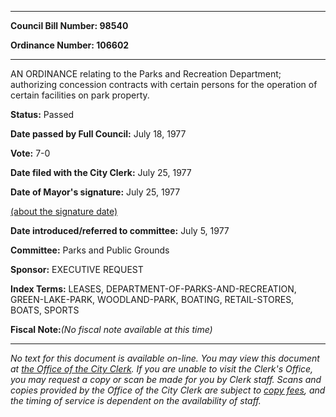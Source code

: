 

********

**Council Bill Number: 98540**
   
**Ordinance Number: 106602**
********

 AN ORDINANCE relating to the Parks and Recreation Department; authorizing concession contracts with certain persons for the operation of certain facilities on park property.

**Status:** Passed
   
**Date passed by Full Council:** July 18, 1977
   
**Vote:** 7-0
   
**Date filed with the City Clerk:** July 25, 1977
   
**Date of Mayor's signature:** July 25, 1977
   
[(about the signature date)](/~public/approvaldate.htm)
   
   
   
**Date introduced/referred to committee:** July 5, 1977
   
**Committee:** Parks and Public Grounds
   
**Sponsor:** EXECUTIVE REQUEST
   
   
**Index Terms:** LEASES, DEPARTMENT-OF-PARKS-AND-RECREATION, GREEN-LAKE-PARK, WOODLAND-PARK, BOATING, RETAIL-STORES, BOATS, SPORTS

**Fiscal Note:**_(No fiscal note available at this time)_
********

_No text for this document is available on-line. You may view this document at [the Office of the City Clerk](http://www.seattle.gov/leg/clerk/contactUs.htm). If you are unable to visit the Clerk's Office, you may request a copy or scan be made for you by Clerk staff. Scans and copies provided by the Office of the City Clerk are subject to [copy fees](http://clerk.seattle.gov/~public/clerkfees.htm), and the timing of service is dependent on the availability of staff._

